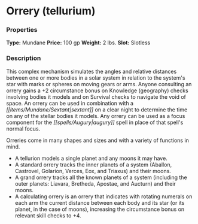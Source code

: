 ﻿---
Title: "Orrery (tellurium)"
Type: "Mundane"
Price: "100 gp"
Weight: "2 lbs."
Slot: "Slotless"
Description: |
  "This complex mechanism simulates the angles and relative distances between one or more bodies in a solar system in relation to the system's star with marks or spheres on moving gears or arms. Anyone consulting an orrery gains a +2 circumstance bonus on Knowledge (geography) checks involving bodies it models and on Survival checks to navigate the void of space. An orrery can be used in combination with a sextant on a clear night to determine the time on any of the stellar bodies it models. Any orrery can be used as a focus component for the _augury_ spell in place of that spell's normal focus.
  Orreries come in many shapes and sizes and with a variety of functions in mind."
Sources: "['People of the Stars']"
---

# Orrery (tellurium)

### Properties

**Type:** Mundane **Price:** 100 gp **Weight:** 2 lbs. **Slot:** Slotless

### Description

This complex mechanism simulates the angles and relative distances between one or more bodies in a solar system in relation to the system's star with marks or spheres on moving gears or arms. Anyone consulting an orrery gains a +2 circumstance bonus on Knowledge (geography) checks involving bodies it models and on Survival checks to navigate the void of space. An orrery can be used in combination with a _[[items/Mundane/Sextant|sextant]]_ on a clear night to determine the time on any of the stellar bodies it models. Any orrery can be used as a focus component for the _[[spells/Augury|augury]]_ spell in place of that spell's normal focus.

Orreries come in many shapes and sizes and with a variety of functions in mind.

* A tellurion models a single planet and any moons it may have.
* A standard orrery tracks the inner planets of a system (Aballon, Castrovel, Golarion, Verces, Eox, and Triaxus) and their moons.
* A grand orrery tracks all the known planets of a system (including the outer planets: Liavara, Bretheda, Apostae, and Aucturn) and their moons.
* A calculating orrery is an orrery that indicates with rotating numerals on each arm the current distance between each body and its star (or its planet, in the case of moons), increasing the circumstance bonus on relevant skill checks to +4.